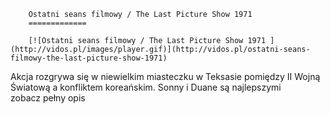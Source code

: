 
        Ostatni seans filmowy / The Last Picture Show 1971 
        =============
        
        [![Ostatni seans filmowy / The Last Picture Show 1971 ](http://vidos.pl/images/player.gif)](http://vidos.pl/ostatni-seans-filmowy-the-last-picture-show-1971)
        
        
 Akcja rozgrywa się w niewielkim miasteczku w Teksasie pomiędzy II Wojną Światową a konfliktem koreańskim. Sonny i Duane są najlepszymi zobacz pełny opis
    